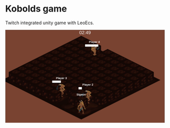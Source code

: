 # Kobolds game
Twitch integrated unity game with LeoEcs.

![alt text](https://github.com/ghostintheshell0/kobolds-game/blob/master/Readme/Screen1.png)